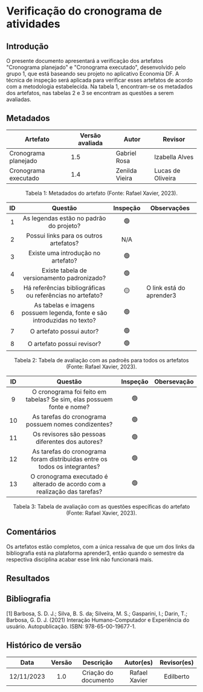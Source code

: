 # Verificação do cronograma de atividades

## Introdução

O presente documento apresentará a verificação dos artefatos "Cronograma planejado" e "Cronograma executado", desenvolvido pelo grupo 1, que está baseando seu projeto no aplicativo Economia DF. A técnica de inspeção será aplicada para verificar esses artefatos de acordo com a metodologia estabelecida. Na tabela 1, encontram-se os metadados dos artefatos, nas tabelas 2 e 3 se encontram as questões a serem avaliadas.

## Metadados

<center>

| Artefato | Versão avaliada | Autor             | Revisor             |
| ------------ | ---------------- | ----------------- | ------------------- |
| Cronograma planejado | 1.5        | Gabriel Rosa | Izabella Alves |
| Cronograma executado | 1.4        | Zenilda Vieira | Lucas de Oliveira |

</center>

<div style="text-align: center">
<p> Tabela 1: Metadados do artefato (Fonte: Rafael Xavier, 2023). </p>
</div>

| ID |                                 Questão                                 | Inspeção | Observações             |
| :-: | :-----------------------------------------------------------------------: | :--------: | ------------------------- |
| 1 |                 As legendas estão no padrão do projeto?                 |     🟢     |                           |
| 2 |                  Possui links para os outros artefatos?                  |    N/A    |                           |
| 3 |                   Existe uma introdução no artefato?                   |     🟢     |                           |
| 4 |                Existe tabela de versionamento padronizado?                |     🟢     |                           |
| 5 |      Há referências bibliográficas ou referências no artefato?      |     🟡     | O link está do aprender3 |
| 6 | As tabelas e imagens possuem legenda, fonte e são introduzidas no texto? |     🟢     |                           |
| 7 |                         O artefato possui autor?                         |     🟢     |                           |
| 8 |                        O artefato possui revisor?                        |     🟢     |                           |

<div style="text-align: center">
<p> Tabela 2: Tabela de avaliação com as padroẽs para todos os artefatos (Fonte: Rafael Xavier, 2023). </p>
</div>

| ID |                                   Questão                                   | Inspeção | Obersevação                                                                           |
| :-: | :--------------------------------------------------------------------------: | :--------: | --------------------------------------------------------------------------------------- |
| 9 |    O cronograma foi feito em tabelas? Se sim, elas possuem fonte e nome?    |     🟢     |                                                                                         |
| 10 |             As tarefas do cronograma possuem nomes condizentes?             |    🟢      | |
| 11 |              Os revisores são pessoas diferentes dos autores?              |     🟢     |                                                                                         |
| 12 |  As tarefas do cronograma foram distribuidas entre os todos os integrantes?  |     🟢     |                                                                                         |
| 13 | O cronograma executado é alterado de acordo com a realização das tarefas? |    🟢      |             |

<div style="text-align: center">
<p> Tabela 3: Tabela de avaliação com as questões específicas do artefato (Fonte: Rafael Xavier, 2023). </p>
</div>

## Comentários

Os artefatos estão completos, com a única ressalva de que um dos links da bibliografia está na plataforma aprender3, então quando o semestre da respectiva disciplina acabar esse link não funcionará mais.

## Resultados


## Bibliografia

[1] Barbosa, S. D. J.; Silva, B. S. da; Silveira, M. S.; Gasparini, I.; Darin, T.; Barbosa, G. D. J. (2021) Interação Humano-Computador e Experiência do usuário. Autopublicação. ISBN: 978-65-00-19677-1.

## Histórico de versão

|    Data    | Versão |        Descrição        | Autor(es) | Revisor(es) |
| :--------: | :-----: | :------------------------: | :-------: | :---------: |
| 12/11/2023 |   1.0   |   Criação do documento   |   Rafael Xavier  |    Edilberto   |